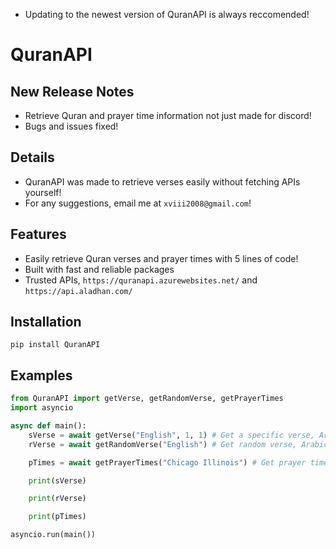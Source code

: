 * Updating to the newest version of QuranAPI is always reccomended!

# QuranAPI

## New Release Notes
 * Retrieve Quran and prayer time information not just made for discord!
 * Bugs and issues fixed!

## Details
 * QuranAPI was made to retrieve verses easily without fetching APIs yourself!
 * For any suggestions, email me at ```xviii2008@gmail.com```!

## Features
 * Easily retrieve Quran verses and prayer times with 5 lines of code!
 * Built with fast and reliable packages
 * Trusted APIs, ```https://quranapi.azurewebsites.net/``` and ```https://api.aladhan.com/```

## Installation
```pip install QuranAPI```

## Examples

```py
from QuranAPI import getVerse, getRandomVerse, getPrayerTimes
import asyncio

async def main():
	sVerse = await getVerse("English", 1, 1) # Get a specific verse, Arabic language also included. Returns list.
	rVerse = await getRandomVerse("English") # Get random verse, Arabic language also included. Returns list.

	pTimes = await getPrayerTimes("Chicago Illinois") # Get prayer times. Returns dict.

	print(sVerse)

	print(rVerse)

	print(pTimes)

asyncio.run(main())
```
    
